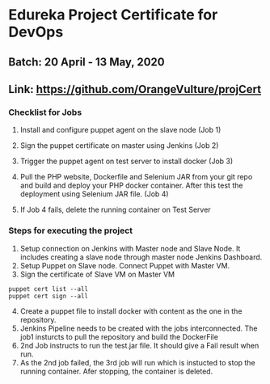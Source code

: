 # Edureka Project Certificate for DevOps

## Batch: 20 April - 13 May, 2020

## Link: https://github.com/OrangeVulture/projCert

###  Checklist for Jobs
1. Install and configure puppet agent on the slave node (Job 1) 

2. Sign the puppet certificate on master using Jenkins (Job 2)

3. Trigger the puppet agent on test server to install docker (Job 3)

4. Pull the PHP website, Dockerfile and Selenium JAR from your git repo and build and deploy
your PHP docker container. After this test the deployment using Selenium JAR file. (Job 4)

5. If Job 4 fails, delete the running container on Test Server

### Steps for executing the project

1. Setup connection on Jenkins with Master node and Slave Node. It includes creating a slave node through master node Jenkins Dashboard.
2. Setup Puppet on Slave node. Connect Puppet with Master VM. 
3. Sign the certificate of Slave VM on Master VM
```
puppet cert list --all
puppet cert sign --all
```
4. Create a puppet file to install docker with content as the one in the repository. 
5. Jenkins Pipeline needs to be created with the jobs interconnected. The job1 insturcts to pull the repository and build the DockerFile
6. 2nd Job instructs to run the test.jar file. It should give a Fail result when run. 
7. As the 2nd job failed, the 3rd job will run which is instucted to stop the running container. Afer stopping, the container is deleted.   
